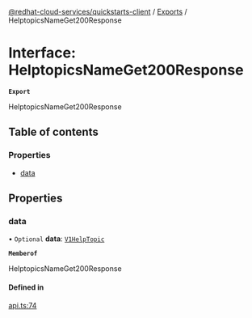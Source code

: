 [@redhat-cloud-services/quickstarts-client](../README.md) / [Exports](../modules.md) / HelptopicsNameGet200Response

# Interface: HelptopicsNameGet200Response

**`Export`**

HelptopicsNameGet200Response

## Table of contents

### Properties

- [data](HelptopicsNameGet200Response.md#data)

## Properties

### data

• `Optional` **data**: [`V1HelpTopic`](V1HelpTopic.md)

**`Memberof`**

HelptopicsNameGet200Response

#### Defined in

[api.ts:74](https://github.com/RedHatInsights/javascript-clients/blob/main/packages/quickstarts/api.ts#L74)
